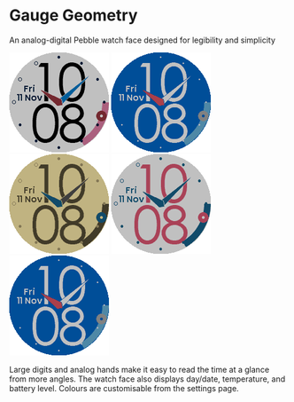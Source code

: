 # Gauge Geometry
An analog-digital Pebble watch face designed for legibility and simplicity

![](screenshots/screenshot-1-classic.png?raw=true) ![](screenshots/screenshot-2-blue.png?raw=true) ![](screenshots/screenshot-3-gold.png?raw=true) ![](screenshots/screenshot-4-rose.png?raw=true) ![](screenshots/screenshot-2-blue.png?raw=true)

Large digits and analog hands make it easy to read the time at a glance from more angles. The watch face also displays day/date, temperature, and battery level. Colours are customisable from the settings page.